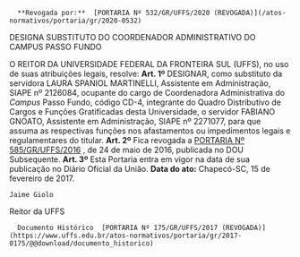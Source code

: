       **Revogada por:**  [PORTARIA Nº 532/GR/UFFS/2020 (REVOGADA)](/atos-normativos/portaria/gr/2020-0532) 

   DESIGNA SUBSTITUTO DO COORDENADOR ADMINISTRATIVO DO CAMPUS PASSO FUNDO  

 O REITOR DA UNIVERSIDADE FEDERAL DA FRONTEIRA SUL (UFFS), no uso de suas atribuições legais, resolve:   **Art. 1º** DESIGNAR, como substituto da servidora LAURA SPANIOL MARTINELLI, Assistente em Administração, SIAPE nº 2126084, ocupante do cargo de Coordenadora Administrativa do *Campus* Passo Fundo, código CD-4, integrante do Quadro Distributivo de Cargos e Funções Gratificadas desta Universidade, o servidor FABIANO GNOATO, Assistente em Administração, SIAPE nº 2271077, para que assuma as respectivas funções nos afastamentos ou impedimentos legais e regulamentares do titular.   **Art. 2º** Fica revogada a [PORTARIA Nº 585/GR/UFFS/2016](https://www.uffs.edu.br/atos-normativos/portaria/gr/2016-0585)  , de 24 de maio de 2016, publicada no DOU Subsequente.   **Art. 3º** Esta Portaria entra em vigor na data de sua publicação no Diário Oficial da União.      **Data do ato:** Chapecó-SC, 15 de fevereiro de 2017.   
 

    Jaime Giolo   
 Reitor da UFFS 

      Documento Histórico  [PORTARIA Nº 175/GR/UFFS/2017 (REVOGADA)](https://www.uffs.edu.br/atos-normativos/portaria/gr/2017-0175/@@download/documento_historico)     
      